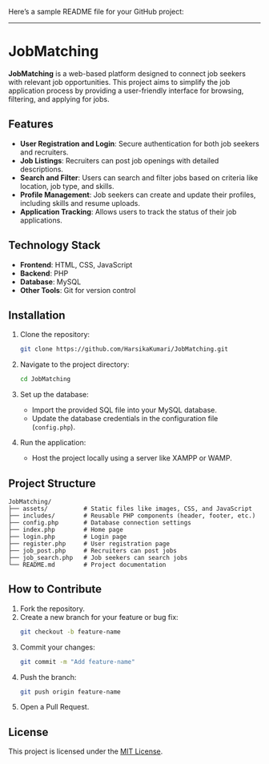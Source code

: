 Here’s a sample README file for your GitHub project:

---

# JobMatching

**JobMatching** is a web-based platform designed to connect job seekers with relevant job opportunities. This project aims to simplify the job application process by providing a user-friendly interface for browsing, filtering, and applying for jobs. 

## Features

- **User Registration and Login**: Secure authentication for both job seekers and recruiters.
- **Job Listings**: Recruiters can post job openings with detailed descriptions.
- **Search and Filter**: Users can search and filter jobs based on criteria like location, job type, and skills.
- **Profile Management**: Job seekers can create and update their profiles, including skills and resume uploads.
- **Application Tracking**: Allows users to track the status of their job applications.

## Technology Stack

- **Frontend**: HTML, CSS, JavaScript
- **Backend**: PHP
- **Database**: MySQL
- **Other Tools**: Git for version control

## Installation

1. Clone the repository:
   ```bash
   git clone https://github.com/HarsikaKumari/JobMatching.git
   ```
2. Navigate to the project directory:
   ```bash
   cd JobMatching
   ```
3. Set up the database:
   - Import the provided SQL file into your MySQL database.
   - Update the database credentials in the configuration file (`config.php`).

4. Run the application:
   - Host the project locally using a server like XAMPP or WAMP.

## Project Structure

```plaintext
JobMatching/
├── assets/          # Static files like images, CSS, and JavaScript
├── includes/        # Reusable PHP components (header, footer, etc.)
├── config.php       # Database connection settings
├── index.php        # Home page
├── login.php        # Login page
├── register.php     # User registration page
├── job_post.php     # Recruiters can post jobs
├── job_search.php   # Job seekers can search jobs
└── README.md        # Project documentation
```

## How to Contribute

1. Fork the repository.
2. Create a new branch for your feature or bug fix:
   ```bash
   git checkout -b feature-name
   ```
3. Commit your changes:
   ```bash
   git commit -m "Add feature-name"
   ```
4. Push the branch:
   ```bash
   git push origin feature-name
   ```
5. Open a Pull Request.

## License

This project is licensed under the [MIT License](LICENSE).
